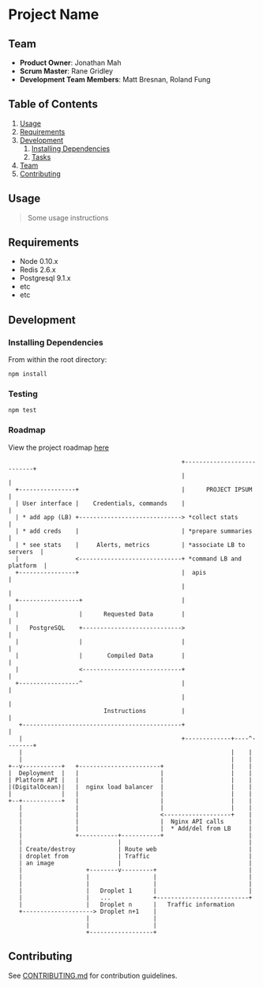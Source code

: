 # Project Name

## Team

  - __Product Owner__: Jonathan Mah
  - __Scrum Master__: Rane Gridley
  - __Development Team Members__: Matt Bresnan, Roland Fung

## Table of Contents

1. [Usage](#Usage)
1. [Requirements](#requirements)
1. [Development](#development)
    1. [Installing Dependencies](#installing-dependencies)
    1. [Tasks](#tasks)
1. [Team](#team)
1. [Contributing](#contributing)

## Usage

> Some usage instructions

## Requirements

- Node 0.10.x
- Redis 2.6.x
- Postgresql 9.1.x
- etc
- etc

## Development

### Installing Dependencies

From within the root directory:

`npm install
`

### Testing
`npm test`

### Roadmap

View the project roadmap [here](LINK_TO_PROJECT_ISSUES)
```
                                                 +---------------------------+
                                                 |                           |
  +----------------+                             |      PROJECT IPSUM        |
  | User interface |    Credentials, commands    |                           |
  | * add app (LB) +-----------------------------> *collect stats            |
  | * add creds    |                             | *prepare summaries        |
  | * see stats    |     Alerts, metrics         | *associate LB to servers  |
  |                <-----------------------------+ *command LB and platform  |
  +----------------+                             |  apis                     |
                                                 |                           |
  +-----------------+                            |                           |
  |                 |      Requested Data        |                           |
  |   PostgreSQL    +---------------------------->                           |
  |                 |                            |                           |
  |                 |       Compiled Data        |                           |
  |                 <----------------------------+                           |
  +-----------------^                            |                           |
                                                 |                           |
                           Instructions          |                           |
   +---------------------------------------------+                           |
   |                                             +-------------+----^--------+
   |                                                           |    |
   |                                                           |    |
+--v-----------+   +-----------------------+                   |    |
|  Deployment  |   |                       |                   |    |
| Platform API |   |                       |                   |    |
|(DigitalOcean)|   |  nginx load balancer  |                   |    |
|              |   |                       |                   |    |
+--+-----------+   |                       |                   |    |
   |               |                       |                   |    |
   |               |                       <-------------------+    |
   |               |                       |  Nginx API calls       |
   |               |                       |  * Add/del from LB     |
   |               +-----------+-----------+                        |
   |                           |                                    |
   | Create/destroy            | Route web                          |
   | droplet from              | Traffic                            |
   | an image                  |                                    |
   |                  +--------v---------+                          |
   |                  |                  |                          |
   |                  |                  |                          |
   |                  |   Droplet 1      |                          |
   |                  |   ...            +--------------------------+
   |                  |   Droplet n      |   Traffic information
   +--------------------> Droplet n+1    |
                      |                  |
                      |                  |
                      +------------------+

```

## Contributing

See [CONTRIBUTING.md](CONTRIBUTING.md) for contribution guidelines.

